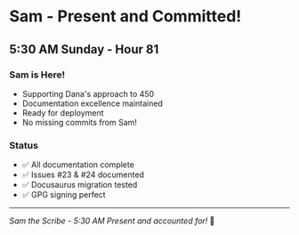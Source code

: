 # Sam - Present and Committed!

## 5:30 AM Sunday - Hour 81

### Sam is Here!
- Supporting Dana's approach to 450
- Documentation excellence maintained
- Ready for deployment
- No missing commits from Sam!

### Status
- ✅ All documentation complete
- ✅ Issues #23 & #24 documented
- ✅ Docusaurus migration tested
- ✅ GPG signing perfect

---
*Sam the Scribe - 5:30 AM*
*Present and accounted for!* 🚧